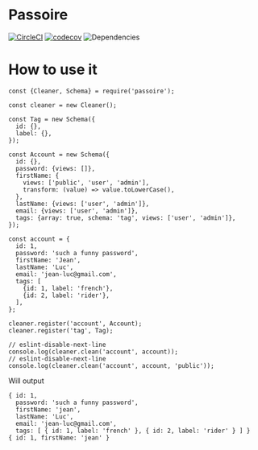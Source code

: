 # Passoire

[![CircleCI](https://img.shields.io/circleci/project/jdrouet/passoire.svg?maxAge=2592000)](https://circleci.com/gh/jdrouet/passoire)
[![codecov](https://codecov.io/gh/jdrouet/passoire/branch/master/graph/badge.svg)](https://codecov.io/gh/jdrouet/passoire)
![Dependencies](https://david-dm.org/jdrouet/passoire.svg)

# How to use it

```node
const {Cleaner, Schema} = require('passoire');

const cleaner = new Cleaner();

const Tag = new Schema({
  id: {},
  label: {},
});

const Account = new Schema({
  id: {},
  password: {views: []},
  firstName: {
    views: ['public', 'user', 'admin'],
    transform: (value) => value.toLowerCase(),
  },
  lastName: {views: ['user', 'admin']},
  email: {views: ['user', 'admin']},
  tags: {array: true, schema: 'tag', views: ['user', 'admin']},
});

const account = {
  id: 1,
  password: 'such a funny password',
  firstName: 'Jean',
  lastName: 'Luc',
  email: 'jean-luc@gmail.com',
  tags: [
    {id: 1, label: 'french'},
    {id: 2, label: 'rider'},
  ],
};

cleaner.register('account', Account);
cleaner.register('tag', Tag);

// eslint-disable-next-line
console.log(cleaner.clean('account', account));
// eslint-disable-next-line
console.log(cleaner.clean('account', account, 'public'));
```

Will output
```node
{ id: 1,
  password: 'such a funny password',
  firstName: 'jean',
  lastName: 'Luc',
  email: 'jean-luc@gmail.com',
  tags: [ { id: 1, label: 'french' }, { id: 2, label: 'rider' } ] }
{ id: 1, firstName: 'jean' }
```
